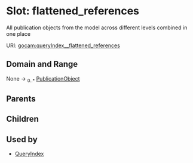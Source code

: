 
# Slot: flattened_references

All publication objects from the model across different levels combined in one place

URI: [gocam:queryIndex__flattened_references](https://w3id.org/gocam/queryIndex__flattened_references)


## Domain and Range

None &#8594;  <sub>0..\*</sub> [PublicationObject](PublicationObject.md)

## Parents


## Children


## Used by

 * [QueryIndex](QueryIndex.md)
